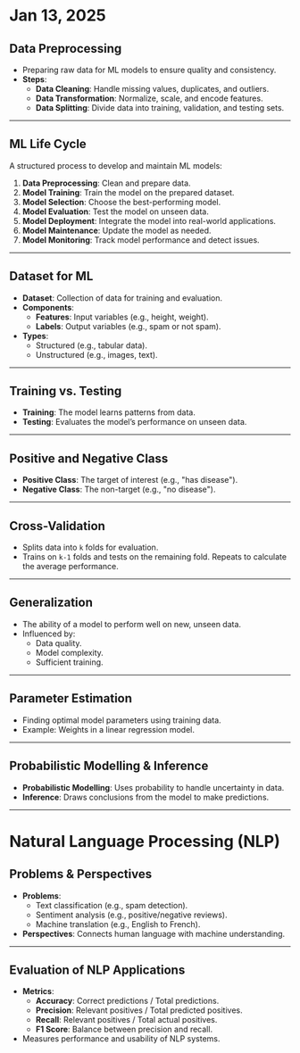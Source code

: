# Jan 13, 2025

## Data Preprocessing
- Preparing raw data for ML models to ensure quality and consistency.
- **Steps**:
  - **Data Cleaning**: Handle missing values, duplicates, and outliers.
  - **Data Transformation**: Normalize, scale, and encode features.
  - **Data Splitting**: Divide data into training, validation, and testing sets.

---

## ML Life Cycle
A structured process to develop and maintain ML models:
1. **Data Preprocessing**: Clean and prepare data.
2. **Model Training**: Train the model on the prepared dataset.
3. **Model Selection**: Choose the best-performing model.
4. **Model Evaluation**: Test the model on unseen data.
5. **Model Deployment**: Integrate the model into real-world applications.
6. **Model Maintenance**: Update the model as needed.
7. **Model Monitoring**: Track model performance and detect issues.

---

## Dataset for ML
- **Dataset**: Collection of data for training and evaluation.
- **Components**: 
  - **Features**: Input variables (e.g., height, weight).
  - **Labels**: Output variables (e.g., spam or not spam).
- **Types**:
  - Structured (e.g., tabular data).
  - Unstructured (e.g., images, text).

---

## Training vs. Testing
- **Training**: The model learns patterns from data.
- **Testing**: Evaluates the model’s performance on unseen data.

---

## Positive and Negative Class
- **Positive Class**: The target of interest (e.g., "has disease").
- **Negative Class**: The non-target (e.g., "no disease").

---

## Cross-Validation
- Splits data into `k` folds for evaluation.
- Trains on `k-1` folds and tests on the remaining fold. Repeats to calculate the average performance.

---

## Generalization
- The ability of a model to perform well on new, unseen data.
- Influenced by:
  - Data quality.
  - Model complexity.
  - Sufficient training.

---

## Parameter Estimation
- Finding optimal model parameters using training data.
- Example: Weights in a linear regression model.

---

## Probabilistic Modelling & Inference
- **Probabilistic Modelling**: Uses probability to handle uncertainty in data.
- **Inference**: Draws conclusions from the model to make predictions.

---

# Natural Language Processing (NLP)

## Problems & Perspectives
- **Problems**:
  - Text classification (e.g., spam detection).
  - Sentiment analysis (e.g., positive/negative reviews).
  - Machine translation (e.g., English to French).
- **Perspectives**: Connects human language with machine understanding.

---

## Evaluation of NLP Applications
- **Metrics**:
  - **Accuracy**: Correct predictions / Total predictions.
  - **Precision**: Relevant positives / Total predicted positives.
  - **Recall**: Relevant positives / Total actual positives.
  - **F1 Score**: Balance between precision and recall.
- Measures performance and usability of NLP systems.
